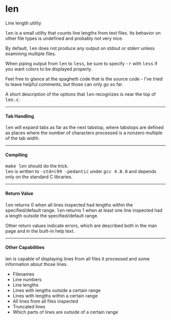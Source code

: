 # len
Line length utility

<samp>len</samp> is a small utility that counts line lengths from text files. Its behavior on other file types is undefined and probably not very nice.

By default, <samp>len</samp> does not produce any output on stdout or stderr unless examining multiple files.

When piping output from <samp>len</samp> to <samp>less</samp>, be sure to specify <samp>-r</samp> with <samp>less</samp> if you want colors to be displayed properly.

Feel free to glance at the spaghetti code that is the source code - I've tried to leave helpful comments, but those can only go so far.

A short description of the options that <samp>len</samp> recognizes is near the top of <samp>len.c</samp>.

<hr>
<h4>Tab Handling</h4>
<samp>len</samp> will expand tabs as far as the next tabstop, where tabstops are defined as places where the number of characters processed is a nonzero multiple of the tab width.

<hr>
<h4>Compiling</h4>
<samp>make len</samp> should do the trick.
</br>
<samp>len</samp> is written to <samp>-std=c99 -pedantic</samp> under <samp>gcc 4.8.0</samp> and depends only on the standard C libraries.

<hr>
<h4>Return Value</h4>
<samp>len</samp> returns 0 when all lines inspected had lengths within the specified/default range.
<samp>len</samp> returns 1 when at least one line inspected had a length outside the specified/default range.

Other return values indicate errors, which are described both in the man page and in the built-in help text.

<hr>
<h4>Other Capabilities</h4>
len is capable of displaying lines from all files it processed and some information about those lines.
<ul>
    <li>Filenames</li>
    <li>Line numbers</li>
    <li>Line lengths</li>
    <li>Lines with lengths outside a certain range</li>
    <li>Lines with lengths within a certain range</li>
    <li>All lines from all files inspected</li>
    <li>Truncated lines</li>
    <li>Which parts of lines are outside of a certain range</li>
</ul>

